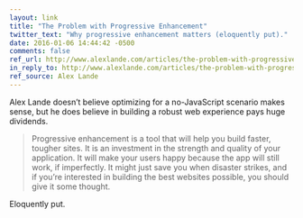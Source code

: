 ```yaml
---
layout: link
title: "The Problem with Progressive Enhancement"
twitter_text: "Why progressive enhancement matters (eloquently put)."
date: 2016-01-06 14:44:42 -0500
comments: false
ref_url: http://www.alexlande.com/articles/the-problem-with-progressive-enhancement/
in_reply_to: http://www.alexlande.com/articles/the-problem-with-progressive-enhancement/
ref_source: Alex Lande
---
```


Alex Lande doesn’t believe optimizing for a no-JavaScript scenario makes sense, but he does believe in building a robust web experience pays huge dividends.

> Progressive enhancement is a tool that will help you build faster, tougher sites. It is an investment in the strength and quality of your application. It will make your users happy because the app will still work, if imperfectly. It might just save you when disaster strikes, and if you’re interested in building the best websites possible, you should give it some thought.

Eloquently put.